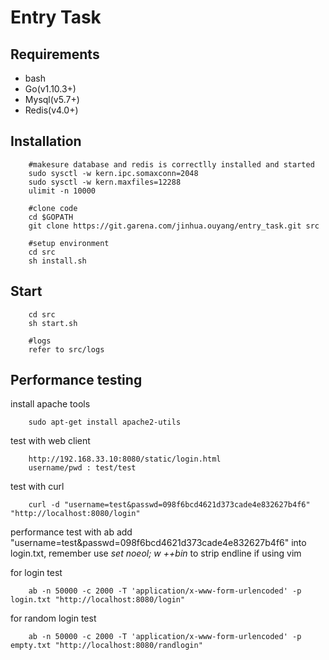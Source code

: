 Entry Task
===========================

Requirements
------------
* bash
* Go(v1.10.3+)
* Mysql(v5.7+)
* Redis(v4.0+)

Installation
------------
```$xslt
    #makesure database and redis is correctlly installed and started
    sudo sysctl -w kern.ipc.somaxconn=2048
    sudo sysctl -w kern.maxfiles=12288
    ulimit -n 10000

    #clone code
    cd $GOPATH
    git clone https://git.garena.com/jinhua.ouyang/entry_task.git src

    #setup environment
    cd src
    sh install.sh
```

Start
------------
```$xslt
    cd src
    sh start.sh

    #logs
    refer to src/logs
```

Performance testing
------------
install apache tools
```
    sudo apt-get install apache2-utils
```

test with web client
```
    http://192.168.33.10:8080/static/login.html
    username/pwd : test/test
```

test with curl
```
    curl -d "username=test&passwd=098f6bcd4621d373cade4e832627b4f6" "http://localhost:8080/login"
```

performance test with ab
add "username=test&passwd=098f6bcd4621d373cade4e832627b4f6" into login.txt, remember use *set noeol; w ++bin* to strip endline if using vim

for login test
```
    ab -n 50000 -c 2000 -T 'application/x-www-form-urlencoded' -p login.txt "http://localhost:8080/login"
```
for random login test
```
    ab -n 50000 -c 2000 -T 'application/x-www-form-urlencoded' -p empty.txt "http://localhost:8080/randlogin"
```
